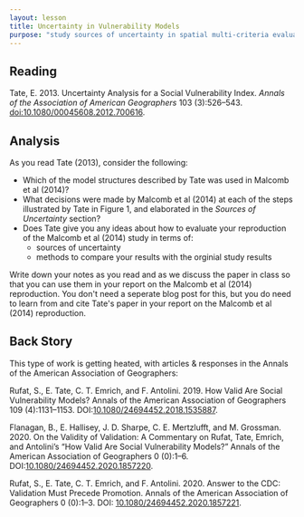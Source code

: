 ```yaml
---
layout: lesson
title: Uncertainty in Vulnerability Models
purpose: "study sources of uncertainty in spatial multi-criteria evaluation models"
---
```


## Reading

Tate, E. 2013. Uncertainty Analysis for a Social Vulnerability Index. *Annals of the Association of American Geographers* 103 (3):526–543. [doi:10.1080/00045608.2012.700616](http://www.tandfonline.com/doi/full/10.1080/00045608.2012.700616).

## Analysis

As you read Tate (2013), consider the following:

- Which of the model structures described by Tate was used in Malcomb et al (2014)?
- What decisions were made by Malcomb et al (2014) at each of the steps illustrated by Tate in Figure 1, and elaborated in the *Sources of Uncertainty* section?
- Does Tate give you any ideas about how to evaluate your reproduction of the Malcomb et al (2014) study in terms of:
  - sources of uncertainty
  - methods to compare your results with the orginial study results

Write down your notes as you read and as we discuss the paper in class so that you can use them in your report on the Malcomb et al (2014) reproduction. You don't need a seperate blog post for this, but you do need to learn from and cite Tate's paper in your report on the Malcomb et al (2014) reproduction.

## Back Story

This type of work is getting heated, with articles & responses in the Annals of the American Association of Geographers: 

Rufat, S., E. Tate, C. T. Emrich, and F. Antolini. 2019. How Valid Are Social Vulnerability Models? Annals of the American Association of Geographers 109 (4):1131–1153. DOI:[10.1080/24694452.2018.1535887](https://doi.org/10.1080/24694452.2018.1535887).

Flanagan, B., E. Hallisey, J. D. Sharpe, C. E. Mertzlufft, and M. Grossman. 2020. On the Validity of Validation: A Commentary on Rufat, Tate, Emrich, and Antolini’s “How Valid Are Social Vulnerability Models?” Annals of the American Association of Geographers 0 (0):1–6. DOI:[10.1080/24694452.2020.1857220](https://doi.org/10.1080/24694452.2020.1857220).

Rufat, S., E. Tate, C. T. Emrich, and F. Antolini. 2020. Answer to the CDC: Validation Must Precede Promotion. Annals of the American Association of Geographers 0 (0):1–3. DOI: [10.1080/24694452.2020.1857221](https://doi.org/10.1080/24694452.2020.1857221).